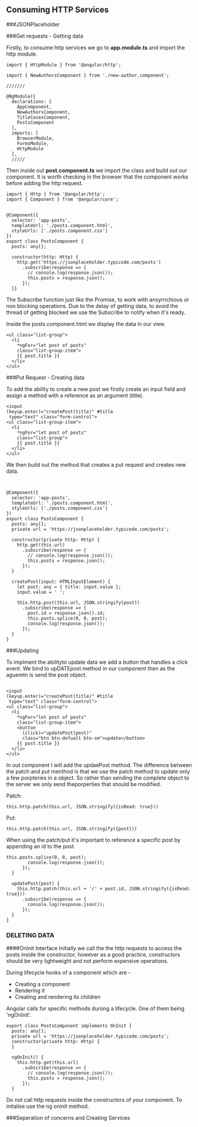 ## Consuming HTTP Services

###JSONPlaceholder

###Get requests - Getting data 

Firstly, to consume http services we go to **app.module.ts** and import the http module.

~~~~
import { HttpModule } from '@angular/http';

import { NewAuthorsComponent } from './new-author.component';

///////

@NgModule({
  declarations: [
    AppComponent,
    NewAuthorsComponent,
    TitleCasesComponent,
    PostsComponent
  ],
  imports: [
    BrowserModule,
    FormsModule,
    HttpModule 
  ],
  /////
~~~~

Then inside out **post.component.ts** we import the class and build out our component. It is worth checking in the browser that the component works before adding the http request.

~~~
import { Http } from '@angular/http';
import { Component } from '@angular/core';


@Component({
  selector: 'app-posts',
  templateUrl: './posts.component.html',
  styleUrls: ['./posts.component.css']
})
export class PostsComponent {
  posts: any[];

  constructor(http: Http) {
    http.get('https://jsonplaceholder.typicode.com/posts')
      .subscribe(response => {
        // console.log(response.json());
        this.posts = response.json();
      });
  }}
~~~

The Subscribe function just like the Promise, to work with ansyrnchious or non blocking operations. Due to the delay of getting data, to avoid the thread of getting blocked we use the Subscribe to notify when it's ready.

Inside the posts.component.html we display the data in our view.

~~~
<ul class="list-group">
  <li 
    *ngFor="let post of posts"
    class="list-group-item">
    {{ post.title }}
  </li>
</ul>
~~~

###Put Request - Creating data

To add the ability to create a new post we firstly create an input field and assign a method with a reference as an argument (title).

~~~
<input
(keyup.enter)="createPost(title)" #title
 type="text" class="form-control">
<ul class="list-group-item">
  <li 
    *ngFor="let post of posts"
    class="list-group">
    {{ post.title }}
  </li>
</ul>
~~~

We then build out the method that creates a put request and creates new data.

~~~~


@Component({
  selector: 'app-posts',
  templateUrl: './posts.component.html',
  styleUrls: ['./posts.component.css']
})
export class PostsComponent {
  posts: any[];
  private url = 'https://jsonplaceholder.typicode.com/posts';

  constructor(private http: Http) {
    http.get(this.url)
      .subscribe(response => {
        // console.log(response.json());
        this.posts = response.json();
      });
  }

  createPost(input: HTMLInputElement) {
    let post: any = { title: input.value };
    input.value = ' ';

    this.http.post(this.url, JSON.stringify(post))
      .subscribe(response => {
        post.id = response.json().id;
        this.posts.splice(0, 0, post);
        console.log(response.json());
      });
  }
}
~~~~

###Updating 

To implment the abilityto update data we add a button that handles a click event. We bind to upDATEpost method in our component then as the aguemtn is send the post object.

~~~

<input
(keyup.enter)="createPost(title)" #title
 type="text" class="form-control">
<ul class="list-group">
  <li 
    *ngFor="let post of posts"
    class="list-group-item">
    <button 
      (click)="updatePost(post)"
      class="btn btn-defualt btn-sm">update</button>
    {{ post.title }}
  </li>
</ul>
~~~

In out component I will add the updaePost method.
The difference between the patch and put menthod is that we use the patch method to update only a few porpteries in a object. So rather than sending the complete object to the server we only send theporperties that should be modified.

Patch: 

~~~
this.http.patch(this.url, JSON.stringify({isRead: true}))
~~~

Put:

~~~
this.http.patch(this.url, JSON.stringify({post}))
~~~

When using the patch/put it's important to reference a specific post by appending an id to the post.

~~~
this.posts.splice(0, 0, post);
        console.log(response.json());
      });
  }

  updatePost(post) {
    this.http.patch(this.url + '/' + post.id, JSON.stringify({isRead: true}))
      .subscribe(response => {
        console.log(response.json());
      });
  }
}
~~~

### DELETING DATA

####OnInit Interface
Initially we call the the http requests to access the posts inside the constructor, however as a good practice, constructors should be very lightweight and not perform expensive operations.

During lifecycle hooks of a component which are -

* Creating a component
* Rendering it
* Creating and rendering its children

Angular calls for specific methods durong a lifecycle. One of them being 'ngOnInit'.


~~~
export class PostsComponent implements OnInit {
  posts: any[];
  private url = 'https://jsonplaceholder.typicode.com/posts'; 
  constructor(private http: Http) {
  }

  ngOnInit() {
    this.http.get(this.url)
      .subscribe(response => {
        // console.log(response.json());
        this.posts = response.json();
      });
  } 
~~~

Do not call http requests inside the constructors of your component. To initalise use the ng oninit method.

###Seperation of concerns and Creating Services 
 
 
 
 
 
 
 
 
 
 
 